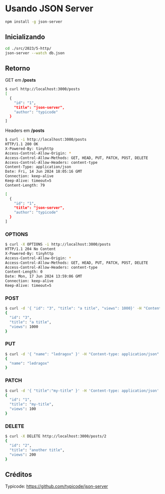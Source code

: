 # Usando JSON Server

```sh
npm install -g json-server
```

## Inicializando

```sh
cd ./src/2023/5-http/
json-server --watch db.json
```

## Retorno

GET em **/posts**

```sh
$ curl http://localhost:3000/posts
[
  {
    "id": "1",
    "title": "json-server",
    "author": "typicode"
  }
]
```

Headers em **/posts**

```sh
$ curl -i http://localhost:3000/posts
HTTP/1.1 200 OK
X-Powered-By: tinyhttp
Access-Control-Allow-Origin: *
Access-Control-Allow-Methods: GET, HEAD, PUT, PATCH, POST, DELETE
Access-Control-Allow-Headers: content-type
Content-Type: application/json
Date: Fri, 14 Jun 2024 18:05:16 GMT
Connection: keep-alive
Keep-Alive: timeout=5
Content-Length: 79

[
  {
    "id": "1",
    "title": "json-server",
    "author": "typicode"
  }
]
```

### OPTIONS

```sh
$ curl -X OPTIONS -i http://localhost:3000/posts
HTTP/1.1 204 No Content
X-Powered-By: tinyhttp
Access-Control-Allow-Origin: *
Access-Control-Allow-Methods: GET, HEAD, PUT, PATCH, POST, DELETE
Access-Control-Allow-Headers: content-type
Content-Length: 0
Date: Mon, 17 Jun 2024 13:59:06 GMT
Connection: keep-alive
Keep-Alive: timeout=5
```

### POST

```sh
$ curl -d '{ "id": "3", "title": "a title", "views": 1000}' -H "Content-type: application/json" -X POST http://localhost:3000/posts
{
  "id": "3",
  "title": "a title",
  "views": 1000
}
```

### PUT

```sh
$ curl -d '{ "name": "ledragox" }' -H "Content-type: application/json" -X PUT http://localhost:3000/profile
{
  "name": "ledragox"
}
```

### PATCH

```sh
$ curl -d '{ "title":"my-title" }' -H 'Content-type: application/json' -X PATCH http://localhost:3000/posts/1
{
  "id": "1",
  "title": "my-title",
  "views": 100
}
```

### DELETE

```sh
$ curl -X DELETE http://localhost:3000/posts/2
{
  "id": "2",
  "title": "another title",
  "views": 200
}
```

## Créditos

Typicode: <https://github.com/typicode/json-server>
